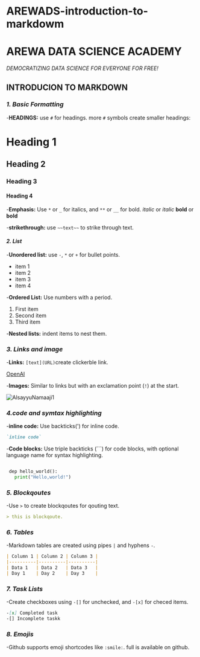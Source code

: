 # AREWADS-introduction-to-markdowm
# __AREWA DATA SCIENCE ACADEMY__
_DEMOCRATIZING DATA SCIENCE FOR EVERYONE FOR FREE!_

## **INTRODUCION TO MARKDOWN**

### _**1. Basic Formatting**_
-**HEADINGS:** use `#` for headings. more `#` symbols create smaller headings:

# Heading 1
## Heading 2
### Heading 3
#### Heading 4

-**Emphasis:** Use `*` or `_` for italics, and `**` or `__` for bold.
*italic* or _italic_
**bold** or __bold__

-**strikethrough:** use `~~text~~` to strike through text.

#### _**2. List**_
-**Unordered list:** use `-`, `*` or `+` for bullet points.

- item 1
- item 2
- item 3
- item 4

-**Ordered List:** Use numbers with a period.

1. First item
2. Second item
3. Third item

-**Nested lists:** indent items to nest them.

### _**3. Links and image**_
-**Links:** `[text](URL)`create clickerble link.

[OpenAI](https://www.openai.com)

-**Images:** Similar to links but with an exclamation point (`!`) at the start.

![AlsayyuNamaaji1](https://miro.medium.com/v2/resize:fit:2400/1*J1LS01WDieHn87V2ZZ43xA.jpeg)


### _**4.code and symtax highlighting**_

-**inline code:** Use backticks(') for inline code.

``` markdown
`inline code`
```
-**Code blocks:** Use triple backticks (```) for code blocks, with optional language name for syntax
highlighting.

```python

 dep hello_world():
   print("Hello,world!")
   ```
   ### _**5. Blockqoutes**_
   -Use `>` to create blockqoutes for qouting text.
   ```markdown
   > this is blockqoute.
   ```

 ### _**6. Tables**_
-Markdown tables are created using pipes `|` and hyphens `-`.
``` markdown
| Column 1 | Column 2 | Column 3 |
|----------|----------|----------|
| Data 1   | Data 2   | Data 3   |
| Day 1    | Day 2    | Day 3    |
 ```

 ### _**7. Task Lists**_
 -Create checkboxes using `-[]` for unchecked, and `-[x]` for checed items.
 ```markdown
 -[x] Completed task
 -[] Incomplete taskk
 ```

 ### _**8. Emojis**_
 -Github supports emoji shortcodes like `:smile:`. full is available on github.
